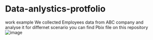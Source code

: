 # Data-anlystics-protfolio
work example 
We collected Employees data from ABC company and analyse it for differnet scenario 
you can find Pbix file on this repository 
![image](https://github.com/IN7NE/Data-anlystics-protfolio/assets/140783341/5b40d98d-f499-414f-b7b3-aa00a5efe589)

